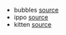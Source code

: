 - bubbles [source](https://giphy.com/gifs/ycagKBYEmaili)
- ippo [source](https://giphy.com/gifs/ippo-makunouchi-espiritu-de-lucha-aHjQozblGMfJu)
- kitten [source](https://giphy.com/gifs/cat-kitten-kids-Q56ZI04r6CakM/media)
